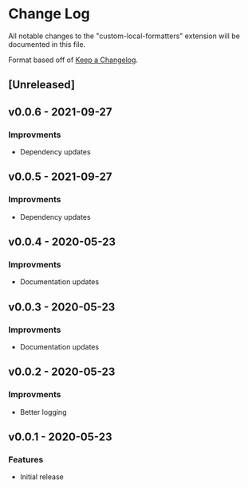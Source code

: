 # Change Log

All notable changes to the "custom-local-formatters" extension will be documented in this file.

Format based off of [Keep a Changelog](http://keepachangelog.com/).

## [Unreleased]

## v0.0.6 - 2021-09-27

### Improvments
- Dependency updates

## v0.0.5 - 2021-09-27

### Improvments
- Dependency updates

## v0.0.4 - 2020-05-23

### Improvments
- Documentation updates

## v0.0.3 - 2020-05-23

### Improvments
- Documentation updates

## v0.0.2 - 2020-05-23

### Improvments
- Better logging

## v0.0.1 - 2020-05-23

### Features
- Initial release